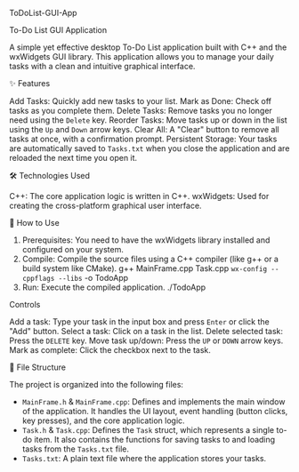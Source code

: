 ToDoList-GUI-App

To-Do List GUI Application

A simple yet effective desktop To-Do List application built with C++ and the wxWidgets GUI library. This application allows you to manage your daily tasks with a clean and intuitive graphical interface.

✨ Features

Add Tasks: Quickly add new tasks to your list.
Mark as Done: Check off tasks as you complete them.
Delete Tasks: Remove tasks you no longer need using the `Delete` key.
Reorder Tasks: Move tasks up or down in the list using the `Up` and `Down` arrow keys.
Clear All: A "Clear" button to remove all tasks at once, with a confirmation prompt.
Persistent Storage: Your tasks are automatically saved to `Tasks.txt` when you close the application and are reloaded the next time you open it.

🛠️ Technologies Used

C++: The core application logic is written in C++.
wxWidgets: Used for creating the cross-platform graphical user interface.

🚀 How to Use

1.  Prerequisites: You need to have the wxWidgets library installed and configured on your system.
2.  Compile: Compile the source files using a C++ compiler (like g++ or a build system like CMake).
    g++ MainFrame.cpp Task.cpp `wx-config --cppflags --libs` -o TodoApp
3.  Run: Execute the compiled application.
    ./TodoApp

Controls

Add a task: Type your task in the input box and press `Enter` or click the "Add" button.
Select a task: Click on a task in the list.
Delete selected task: Press the `DELETE` key.
Move task up/down: Press the `UP` or `DOWN` arrow keys.
Mark as complete: Click the checkbox next to the task.

📂 File Structure

The project is organized into the following files:

* `MainFrame.h` & `MainFrame.cpp`: Defines and implements the main window of the application. It handles the UI layout, event handling (button clicks, key presses), and the core application logic.
* `Task.h` & `Task.cpp`: Defines the `Task` struct, which represents a single to-do item. It also contains the functions for saving tasks to and loading tasks from the `Tasks.txt` file.
* `Tasks.txt`: A plain text file where the application stores your tasks.

